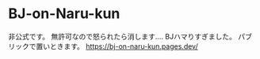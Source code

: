 # BJ-on-Naru-kun
非公式です。
無許可なので怒られたら消します....
BJハマりすぎました。
パブリックで置いときます。
https://bj-on-naru-kun.pages.dev/